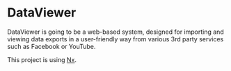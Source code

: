 # DataViewer

DataViewer is going to be a web-based system, designed for importing and viewing data exports in a user-friendly way from various 3rd party services such as Facebook or YouTube.

This project is using [Nx](https://nx.dev).
